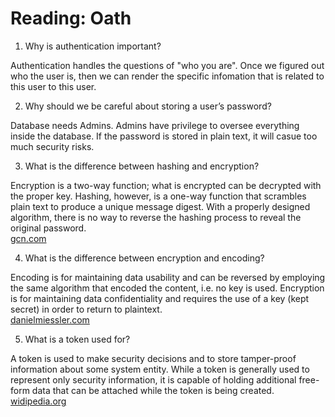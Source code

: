 # Reading: Oath

1. Why is authentication important?

Authentication handles the questions of "who you are". Once we figured out who the user is, then we can render the specific infomation that is related to this user to this user.

2. Why should we be careful about storing a user’s password?

Database needs Admins. Admins have privilege to oversee everything inside the database. If the password is stored in plain text, it will casue too much security risks.

3. What is the difference between hashing and encryption?

Encryption is a two-way function; what is encrypted can be decrypted with the proper key. Hashing, however, is a one-way function that scrambles plain text to produce a unique message digest. With a properly designed algorithm, there is no way to reverse the hashing process to reveal the original password.  
[gcn.com](https://www.google.com/url?sa=t&rct=j&q=&esrc=s&source=web&cd=&cad=rja&uact=8&ved=2ahUKEwj8yPHEsbjrAhWBsJ4KHfj2A_oQFjABegQIDxAE&url=https%3A%2F%2Fgcn.com%2Farticles%2F2013%2F12%2F02%2Fhashing-vs-encryption.aspx&usg=AOvVaw3S_kXrNZEJwyc-k0OTFJ7D)

4. What is the difference between encryption and encoding?

Encoding is for maintaining data usability and can be reversed by employing the same algorithm that encoded the content, i.e. no key is used. Encryption is for maintaining data confidentiality and requires the use of a key (kept secret) in order to return to plaintext.  
[danielmiessler.com](https://www.google.com/url?sa=t&rct=j&q=&esrc=s&source=web&cd=&cad=rja&uact=8&ved=2ahUKEwidr4uksbjrAhUQup4KHUupDykQFjAEegQIDxAG&url=https%3A%2F%2Fdanielmiessler.com%2Fstudy%2Fencoding-encryption-hashing-obfuscation%2F&usg=AOvVaw2-o4QgIYRaqYKeMGSCuye0)

5. What is a token used for?

A token is used to make security decisions and to store tamper-proof information about some system entity. While a token is generally used to represent only security information, it is capable of holding additional free-form data that can be attached while the token is being created.
[widipedia.org](https://www.google.com/url?sa=t&rct=j&q=&esrc=s&source=web&cd=&cad=rja&uact=8&ved=2ahUKEwjc677QsbjrAhXHrJ4KHQpyAecQFjABegQICxAD&url=https%3A%2F%2Fen.wikipedia.org%2Fwiki%2FAccess_token&usg=AOvVaw2EJ5XOnXcKZQ9E4jPj5l_9)